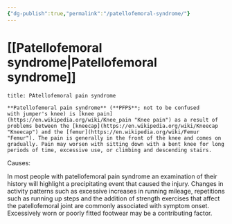 ```yaml
---
{"dg-publish":true,"permalink":"/patellofemoral-syndrome/"}
---
```


# [[Patellofemoral syndrome\|Patellofemoral syndrome]]

```ad-Definizione
title: PAtellofemoral pain syndrome

**Patellofemoral pain syndrome** (**PFPS**; not to be confused with jumper's knee) is [knee pain](https://en.wikipedia.org/wiki/Knee_pain "Knee pain") as a result of problems between the [kneecap](https://en.wikipedia.org/wiki/Kneecap "Kneecap") and the [femur](https://en.wikipedia.org/wiki/Femur "Femur"). The pain is generally in the front of the knee and comes on gradually. Pain may worsen with sitting down with a bent knee for long periods of time, excessive use, or climbing and descending stairs.

```

Causes:

In most people with patellofemoral pain syndrome an examination of their history will highlight a precipitating event that caused the injury. Changes in activity patterns such as excessive increases in running mileage, repetitions such as running up steps and the addition of strength exercises that affect the patellofemoral joint are commonly associated with symptom onset. Excessively worn or poorly fitted footwear may be a contributing factor.

